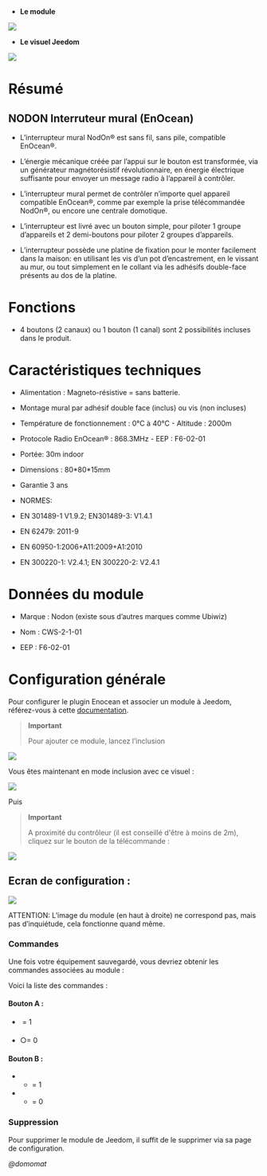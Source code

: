 -   **Le module**

![](../images/Nodon-soft-remote/module.jpg)

-   **Le visuel Jeedom**

![](../images/Nodon-soft-remote/widget_defaut.png)

Résumé
======

NODON Interruteur mural (EnOcean)
---------------------------------

-   L’interrupteur mural NodOn® est sans fil, sans pile, compatible EnOcean®.

-   L’énergie mécanique créée par l’appui sur le bouton est transformée, via un générateur magnétorésistif révolutionnaire, en énergie électrique suffisante pour envoyer un message radio à l’appareil à contrôler.

-   L’interrupteur mural permet de contrôler n’importe quel appareil compatible EnOcean®, comme par exemple la prise télécommandée NodOn®, ou encore une centrale domotique.

-   L’interrupteur est livré avec un bouton simple, pour piloter 1 groupe d’appareils et 2 demi-boutons pour piloter 2 groupes d’appareils.

-   L’interrupteur possède une platine de fixation pour le monter facilement dans la maison: en utilisant les vis d’un pot d’encastrement, en le vissant au mur, ou tout simplement en le collant via les adhésifs double-face présents au dos de la platine.

Fonctions
=========

-   4 boutons (2 canaux) ou 1 bouton (1 canal) sont 2 possibilités incluses dans le produit.

Caractéristiques techniques
===========================

-   Alimentation : Magneto-résistive = sans batterie.

-   Montage mural par adhésif double face (inclus) ou vis (non incluses)

-   Température de fonctionnement : 0°C à 40°C - Altitude : 2000m

-   Protocole Radio EnOcean® : 868.3MHz - EEP : F6-02-01

-   Portée: 30m indoor

-   Dimensions : 80\*80\*15mm

-   Garantie 3 ans

-   NORMES:

-   EN 301489-1 V1.9.2; EN301489-3: V1.4.1

-   EN 62479: 2011-9

-   EN 60950-1:2006+A11:2009+A1:2010

-   EN 300220-1: V2.4.1; EN 300220-2: V2.4.1

Données du module
=================

-   Marque : Nodon (existe sous d’autres marques comme Ubiwiz)

-   Nom : CWS-2-1-01

-   EEP : F6-02-01

Configuration générale
======================

Pour configurer le plugin Enocean et associer un module à Jeedom, référez-vous à cette [documentation](https://jeedom.fr/doc/documentation/plugins/enocean/fr_FR/enocean.html).

> **Important**
>
> Pour ajouter ce module, lancez l’inclusion

![](../images/Nodon-soft-remote/Inclusion.PNG)

Vous êtes maintenant en mode inclusion avec ce visuel :

![](../images/Nodon-soft-remote/Inclusion-suite.PNG)

Puis

> **Important**
>
> A proximité du contrôleur (il est conseillé d'être à moins de 2m), cliquez sur le bouton de la télécommande :

![](../images/Nodon-soft-remote/appairage.PNG)

Ecran de configuration :
------------------------

![](../images/Nodon-soft-remote/Config-Nodon-soft-remote.PNG)

ATTENTION: L’image du module (en haut à droite) ne correspond pas, mais pas d’inquiétude, cela fonctionne quand même.

### Commandes

Une fois votre équipement sauvegardé, vous devriez obtenir les commandes associées au module :

Voici la liste des commandes :

#### Bouton A :

-    = 1

-   ○= 0

#### Bouton B :

-   + = 1

-   - = 0

### Suppression

Pour supprimer le module de Jeedom, il suffit de le supprimer via sa page de configuration.

*@domomat*

